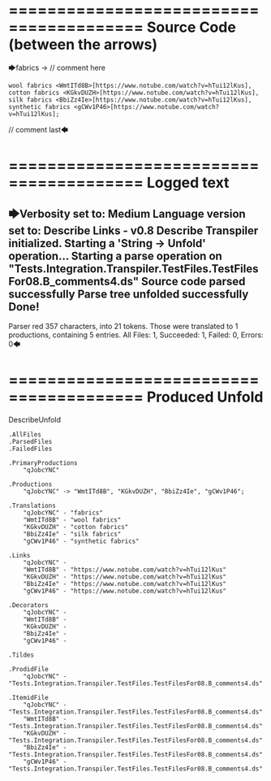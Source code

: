 ========================================
Source Code (between the arrows)
========================================

🡆fabrics <qJobcYNC> -> // comment here

    wool fabrics <WmtITd8B>[https://www.notube.com/watch?v=hTui12lKus],
    cotton fabrics <KGkvDUZH>[https://www.notube.com/watch?v=hTui12lKus],
    silk fabrics <BbiZz4Ie>[https://www.notube.com/watch?v=hTui12lKus],
    synthetic fabrics <gCWv1P46>[https://www.notube.com/watch?v=hTui12lKus];

// comment last🡄

========================================
Logged text
========================================

🡆Verbosity set to: Medium
Language version set to: Describe Links - v0.8
Describe Transpiler initialized.
Starting a 'String -> Unfold' operation...
Starting a parse operation on "Tests.Integration.Transpiler.TestFiles.TestFilesFor08.B_comments4.ds"
Source code parsed successfully
Parse tree unfolded successfully
Done!
------------------------
Parser red 357 characters, into 21 tokens.
Those were translated to 1 productions, containing 5 entries.
All Files: 1, Succeeded: 1, Failed: 0, Errors: 0🡄

========================================
Produced Unfold
========================================

DescribeUnfold

    .AllFiles
    .ParsedFiles
    .FailedFiles

    .PrimaryProductions
        "qJobcYNC" 

    .Productions
        "qJobcYNC" -> "WmtITd8B", "KGkvDUZH", "BbiZz4Ie", "gCWv1P46";

    .Translations
        "qJobcYNC" - "fabrics"
        "WmtITd8B" - "wool fabrics"
        "KGkvDUZH" - "cotton fabrics"
        "BbiZz4Ie" - "silk fabrics"
        "gCWv1P46" - "synthetic fabrics"

    .Links
        "qJobcYNC" - 
        "WmtITd8B" - "https://www.notube.com/watch?v=hTui12lKus"
        "KGkvDUZH" - "https://www.notube.com/watch?v=hTui12lKus"
        "BbiZz4Ie" - "https://www.notube.com/watch?v=hTui12lKus"
        "gCWv1P46" - "https://www.notube.com/watch?v=hTui12lKus"

    .Decorators
        "qJobcYNC" - 
        "WmtITd8B" - 
        "KGkvDUZH" - 
        "BbiZz4Ie" - 
        "gCWv1P46" - 

    .Tildes

    .ProdidFile
        "qJobcYNC" - "Tests.Integration.Transpiler.TestFiles.TestFilesFor08.B_comments4.ds"

    .ItemidFile
        "qJobcYNC" - "Tests.Integration.Transpiler.TestFiles.TestFilesFor08.B_comments4.ds"
        "WmtITd8B" - "Tests.Integration.Transpiler.TestFiles.TestFilesFor08.B_comments4.ds"
        "KGkvDUZH" - "Tests.Integration.Transpiler.TestFiles.TestFilesFor08.B_comments4.ds"
        "BbiZz4Ie" - "Tests.Integration.Transpiler.TestFiles.TestFilesFor08.B_comments4.ds"
        "gCWv1P46" - "Tests.Integration.Transpiler.TestFiles.TestFilesFor08.B_comments4.ds"

